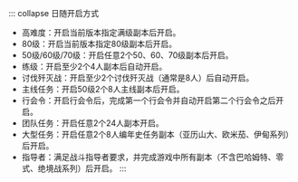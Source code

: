 ::: collapse 日随开启方式
- 高难度：开启当前版本指定满级副本后开启。
- 80级：开启当前版本指定80级副本后开启。
- 50级/60级/70级：开启任意2个50、60、70级副本后开启。
- 练级：开启至少2个4人副本后自动开启。
- 讨伐歼灭战：开启至少2个讨伐歼灭战（通常是8人）后自动开启。
- 主线任务：开启50级2个8人主线副本后开启。
- 行会令：开启行会令后，完成第一个行会令并自动开启第二个行会令之后开启。
- 团队任务：开启任意2个24人副本开启。
- 大型任务：开启任意2个8人编年史任务副本（亚历山大、欧米茄、伊甸系列）后开启。
- 指导者：满足战斗指导者要求，并完成游戏中所有副本（不含巴哈姆特、零式、绝境战系列）后开启。
:::
